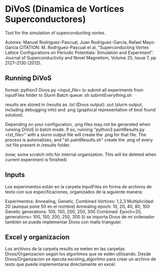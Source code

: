 DiVoS (Dinamica de Vortices Superconductores)
=====
Tool for the simulation of superconducting vortex.


Autores: Manuel Rodríguez-Pascual, Juan Rodríguez-García, Rafael Mayo-García
CITATION: M. Rodríguez-Pascual et al, "Superconducting Vortex Lattice Configurations on Periodic Potentials: Simulation and Experiment". Journal of Superconductivity and Novel Magnetism, Volume 25, Issue 7, pp 2127–2130 (2012).


Running DiVoS
---------
format: python3 Divos.py <input_file>
to submit all experiments from inputFiles folder to Slurm Batch queue: sh submitEverything.sh

results are stored in /results as .txt (Divos output) .out (slurm output, including debugging info) and .png (graphical representation of best found solution).

Depending on your configuration, .png files may not be generated when running DiVoS in batch mode. If so, running "python3 paintResults.py <txt_file>" with a slurm output file will create the .png for that file. The process is automatizes, and "sh paintResults.sh" create the .png of every .txt file present in /results folder. 


(now, some scratch info for internal organization. This will be deleted when current experiment is finished)


Inputs
------
Los experimentos están en la carpeta InputFiles en forma de archivos de texto con sus especificaciones, organizados de la siguiente manera:

Experimentos: Annealing, Genetic, Combined
Vórtices: 1,2,3
Multiplicidad: 20     (aunque pone 50 en el nombre)
Annealing epoch: 10, 20, 40, 80, 100
Genetic generations: 100, 150, 200, 250, 300
Combined: Epoch=20, generations= 100, 150, 200, 250, 300
Si se importa Divos de mi ordenador también se puede implementar Divos con malla triangular.


Excel y organizacion
--------------------
Los archivos de la carpeta results se meten en las carpetas Divos/Organizacion según los algoritmos que se estén utilizando.
Desde Divos/Organizacion se ejecuta exceling_algoritmo para crear un archivo de texto que puede implementarse directamente en excel.
